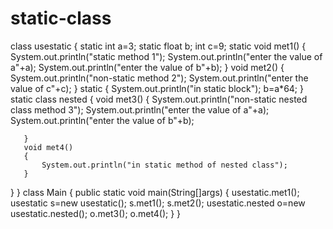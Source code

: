 # static-class
class usestatic
{
    static int a=3;
    static float b;
    int c=9;
    static void met1()
   {
       System.out.println("static method 1");
       System.out.println("enter the value of a"+a);
       System.out.println("enter the value of b"+b);
   }
   void met2()
   {
       System.out.println("non-static method 2");
       System.out.println("enter the value of c"+c);
   }
   static
   {
       System.out.println("in static block");
       b=a*64;
   }
   static class nested
   {
       void met3()
       {
           System.out.println("non-static nested class method 3");
           System.out.println("enter the value of a"+a);
           System.out.println("enter the value of b"+b);
           
       }
       void met4()
       {
           System.out.println("in static method of nested class");
       }
       
   }
}
class Main
{
    public static void main(String[]args)
    {
        usestatic.met1();
        usestatic s=new usestatic();
        s.met1();
        s.met2();
        usestatic.nested o=new usestatic.nested();
        o.met3();
        o.met4();
    }
}
       
